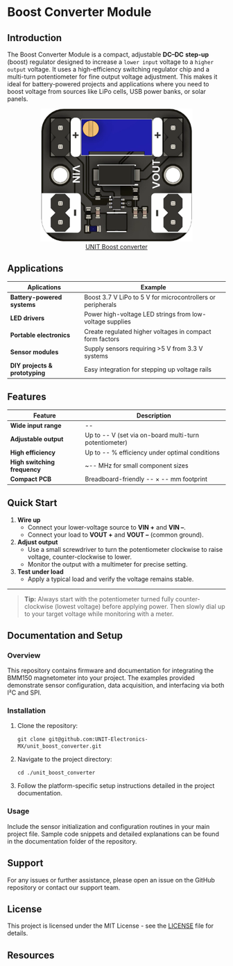 # Boost Converter Module

## Introduction
The Boost Converter Module is a compact, adjustable **DC–DC** **step-up** (boost) regulator designed to increase a `lower input` voltage to a `higher output` voltage. It uses a high-efficiency switching regulator chip and a multi-turn potentiometer for fine output voltage adjustment. This makes it ideal for battery-powered projects and applications where you need to boost voltage from sources like LiPo cells, USB power banks, or solar panels.

<div align="center">
    <a href="#"><img src="hardware/resources/img/img_ue0087_boost_converter_1.png" width="350px"><br/>UNIT Boost converter</a>
<br/>

</div>

## Applications

|Aplications                      |Example                                                      |
|---------------------------------|-------------------------------------------------------------|
|**Battery-powered systems**      | Boost 3.7 V LiPo to 5 V for microcontrollers or peripherals | 
|**LED drivers**                  | Power high-voltage LED strings from low-voltage supplies    |  
| **Portable electronics**        | Create regulated higher voltages in compact form factors    | 
| **Sensor modules**              | Supply sensors requiring >5 V from 3.3 V systems            |  
| **DIY projects & prototyping**  | Easy integration for stepping up voltage rails              |  

## Features

|Feature                        |Description                                             |
|-------------------------------|--------------------------------------------------------|
| **Wide input range**          | --                                                     | 
| **Adjustable output**         | Up to -- V (set via on-board multi-turn potentiometer) |  
| **High efficiency**           | Up to -- % efficiency under optimal conditions         |  
| **High switching frequency**  | ~-- MHz for small component sizes                      |  
| **Compact PCB**               | Breadboard-friendly -- × -- mm footprint               |    


## Quick Start


1. **Wire up**  
   - Connect your lower-voltage source to **VIN +** and **VIN –**.  
   - Connect your load to **VOUT +** and **VOUT –** (common ground).  
2. **Adjust output**  
   - Use a small screwdriver to turn the potentiometer clockwise to raise voltage, counter-clockwise to lower.  
   - Monitor the output with a multimeter for precise setting.  
3. **Test under load**  
   - Apply a typical load and verify the voltage remains stable.

---

> **Tip:** Always start with the potentiometer turned fully counter-clockwise (lowest voltage) before applying power. Then slowly dial up to your target voltage while monitoring with a meter.

## Documentation and Setup

### Overview
This repository contains firmware and documentation for integrating the BMM150 magnetometer into your project. The examples provided demonstrate sensor configuration, data acquisition, and interfacing via both I²C and SPI.

### Installation
1. Clone the repository:
   ```
   git clone git@github.com:UNIT-Electronics-MX/unit_boost_converter.git
   ```
2. Navigate to the project directory:
   ```
   cd ./unit_boost_converter
   ```
3. Follow the platform-specific setup instructions detailed in the project documentation.

### Usage
Include the sensor initialization and configuration routines in your main project file. Sample code snippets and detailed explanations can be found in the documentation folder of the repository.


## Support
For any issues or further assistance, please open an issue on the GitHub repository or contact our support team.


## License
This project is licensed under the MIT License - see the [LICENSE](LICENSE) file for details.

## Resources